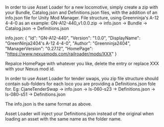 In order to use Asset Loader for a new locomotive, simply create a zip with your Bundle, Catalog.json and Definitions.json files, with the addition of an info.json file for Unity Mod Manager.
File structure, using Greenninja's A-12 4-4-0 as an example:
GN-A12-440_v1.0.0.zip
  -> info.json
  -> Bundle
  -> Catalog.json
  -> Definitions.json

info.json:
{
	"Id": "GN-A12-440",
	"Version": "1.0.0",
	"DisplayName": "GreenNinja2404's A-12 4-4-0",
	"Author": "Greenninja2404",
	"ManagerVersion": "0.27.12",
	"HomePage": "https://www.nexusmods.com/railroader/mods/XXX"	
}

Repalce HomePage with whatever you like, delete the entry or replace XXX with your Nexus mod id.

In order to use Asset Loader for tender swaps, you zip file structure should contain sub-folders for each loco you are providing a Definitions.json fole for. Eg:
CjaneTenderSwap
  -> info.json
  -> ls-060-s23
    -> Definitions.json
  -> ls-080-s51
    -> Definitions.json

The info.json is the same format as above.

Asset Loader will inject your Definitions.json instead of the original when loading an asset with the same name as the folder name.
